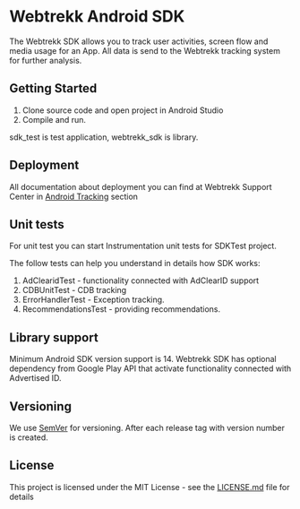 # Webtrekk Android SDK

The Webtrekk SDK allows you to track user activities, screen flow and media usage for an App. All data is send to the Webtrekk tracking system for further analysis.

## Getting Started

1. Clone source code and open project in Android Studio
1. Compile and run.

sdk_test is test application, webtrekk_sdk is library.

## Deployment

All documentation about deployment you can find at Webtrekk Support Center in [Android Tracking](https://support.webtrekk.com/hc/en-us/articles/115001508189-Android-Tracking) section


## Unit tests

For unit test you can start Instrumentation unit tests for SDKTest project.

The follow tests can help you understand in details how SDK works:

1. AdClearidTest - functionality connected with AdClearID support
1. CDBUnitTest - CDB tracking
1. ErrorHandlerTest - Exception tracking.
1. RecommendationsTest - providing recommendations.


## Library support

Minimum Android SDK version support is 14.
Webtrekk SDK has optional dependency from Google Play API that activate functionality connected with Advertised ID.

## Versioning

We use [SemVer](http://semver.org/) for versioning. After each release tag with version number is created.

## License

This project is licensed under the MIT License - see the [LICENSE.md](LICENSE.md) file for details


